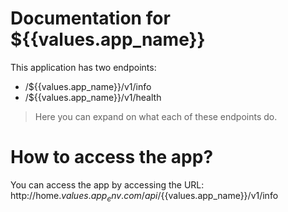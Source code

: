 # Documentation for ${{values.app_name}}
This application has two endpoints:
- /${{values.app_name}}/v1/info
- /${{values.app_name}}/v1/health

>Here you can expand on what each of these endpoints do.

# How to access the app?

You can access the app by accessing the URL: http://home.${{values.app_env}}.com/api/${{values.app_name}}/v1/info